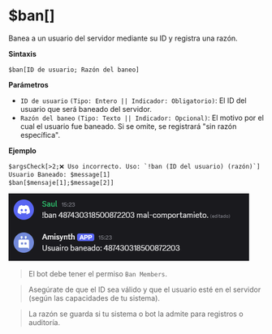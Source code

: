 

# $ban[] 

Banea a un usuario del servidor mediante su ID y registra una razón.

**Sintaxis**
```
$ban[ID de usuario; Razón del baneo]
```

**Parámetros**
- `ID de usuario` `(Tipo: Entero || Indicador: Obligatorio)`: El ID del usuario que será baneado del servidor.
- `Razón del baneo` `(Tipo: Texto || Indicador: Opcional)`: El motivo por el cual el usuario fue baneado. Si se omite, se registrará "sin razón específica".

**Ejemplo**
```
$argsCheck[>2;❌ Uso incorrecto. Uso: `!ban (ID del usuario) (razón)`]
Usuario Baneado: $message[1]
$ban[$mensaje[1];$message[2]]
```

![alt text](image-98.png)

> El bot debe tener el permiso `Ban Members`.

> Asegúrate de que el ID sea válido y que el usuario esté en el servidor (según las capacidades de tu sistema).

> La razón se guarda si tu sistema o bot la admite para registros o auditoría.

